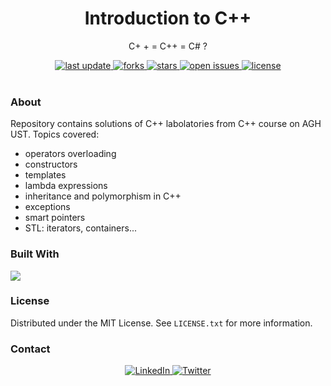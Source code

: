 <div align="center">
  
  <h1> Introduction to C++ </h1>
  <p>  C+ + = C++ = C# ? </p>
  
  <div>
    <a href="">
      <img src="https://img.shields.io/github/last-commit/psp515/IntroductionToCPP" alt="last update" />
    </a>
    <a href="https://github.com/psp515/IntroductionToCPP/network/members">
      <img src="https://img.shields.io/github/forks/psp515/IntroductionToCPP" alt="forks" />
    </a>
    <a href="https://github.com/psp515/IntroductionToCPP/stargazers">
      <img src="https://img.shields.io/github/stars/psp515/IntroductionToCPP" alt="stars" />
    </a>
    <a href="https://github.com/psp515/IntroductionToCPP/issues/">
      <img src="https://img.shields.io/github/issues/psp515/IntroductionToCPP" alt="open issues" />
    </a>
    <a href="https://github.com/psp515/IntroductionToCPP/blob/master/LICENSE">
      <img src="https://img.shields.io/github/license/psp515/IntroductionToCPP" alt="license" />
    </a>
  </div>
</div>  

<br/>

### About 

Repository contains solutions of C++ labolatories from C++ course on AGH UST.
Topics covered:
- operators overloading
- constructors
- templates
- lambda expressions
- inheritance and polymorphism in C++
- exceptions
- smart pointers
- STL: iterators, containers...

### Built With

![](https://img.shields.io/badge/C%2B%2B-00599C?style=for-the-badge&logo=c%2B%2B&logoColor=white&style=flat)


### License

Distributed under the MIT License. See `LICENSE.txt` for more information.

### Contact

<div align="center">
  <a href="https://www.linkedin.com/in/lukasz-psp515-kolber/">
    <img src="https://img.shields.io/badge/LinkedIn-0077B5?style=for-the-badge&logo=linkedin&logoColor=white" alt="LinkedIn" />
  </a>
  <a href="https://twitter.com/psp515">
    <img src="https://img.shields.io/badge/Twitter-1DA1F2?style=for-the-badge&logo=twitter&logoColor=white" alt="Twitter" />
  </a>
</div>



